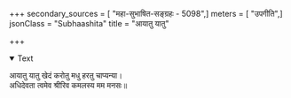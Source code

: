 +++
secondary_sources = [ "महा-सुभाषित-सङ्ग्रहः - 5098",]
meters = [ "उपगीति",]
jsonClass = "Subhaashita"
title = "आयातु यातु"

+++

<details open><summary>Text</summary>

आयातु यातु खेदं करोतु मधु हरतु चाप्यन्या।  
अधिदेवता त्वमेव श्रीरिव कमलस्य मम मनसः॥
</details>
